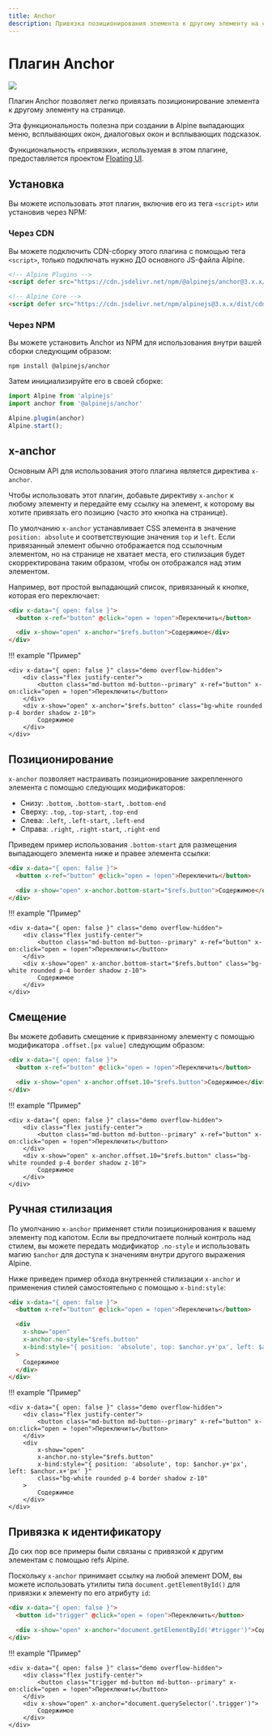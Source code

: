 ```yaml
---
title: Anchor
description: Привязка позиционирования элемента к другому элементу на странице.
---
```


# Плагин Anchor

![](https://alpinejs.dev/social_anchor.jpg)

Плагин Anchor позволяет легко привязать позиционирование элемента к другому элементу на странице.

Эта функциональность полезна при создании в Alpine выпадающих меню, всплывающих окон, диалоговых окон и всплывающих подсказок.

Функциональность «привязки», используемая в этом плагине, предоставляется проектом [Floating UI](https://floating-ui.com/).

<a name="installation"></a>

## Установка

Вы можете использовать этот плагин, включив его из тега `<script>` или установив через NPM:

### Через CDN

Вы можете подключить CDN-сборку этого плагина с помощью тега `<script>`, только подключать нужно ДО основного JS-файла Alpine.

```html
<!-- Alpine Plugins -->
<script defer src="https://cdn.jsdelivr.net/npm/@alpinejs/anchor@3.x.x/dist/cdn.min.js"></script>

<!-- Alpine Core -->
<script defer src="https://cdn.jsdelivr.net/npm/alpinejs@3.x.x/dist/cdn.min.js"></script>
```

### Через NPM

Вы можете установить Anchor из NPM для использования внутри вашей сборки следующим образом:

```shell
npm install @alpinejs/anchor
```

Затем инициализируйте его в своей сборке:

```js
import Alpine from 'alpinejs'
import anchor from '@alpinejs/anchor'

Alpine.plugin(anchor)
Alpine.start();
```

<a name="x-anchor"></a>

## x-anchor

Основным API для использования этого плагина является директива `x-anchor`.

Чтобы использовать этот плагин, добавьте директиву `x-anchor` к любому элементу и передайте ему ссылку на элемент, к которому вы хотите привязать его позицию (часто это кнопка на странице).

По умолчанию `x-anchor` устанавливает CSS элемента в значение `position: absolute` и соответствующие значения `top` и `left`. Если привязанный элемент обычно отображается под ссылочным элементом, но на странице не хватает места, его стилизация будет скорректирована таким образом, чтобы он отображался над этим элементом.

Например, вот простой выпадающий список, привязанный к кнопке, которая его переключает:

```html
<div x-data="{ open: false }">
  <button x-ref="button" @click="open = !open">Переключить</button>

  <div x-show="open" x-anchor="$refs.button">Содержимое</div>
</div>
```

!!! example "Пример"

    <div x-data="{ open: false }" class="demo overflow-hidden">
        <div class="flex justify-center">
            <button class="md-button md-button--primary" x-ref="button" x-on:click="open = !open">Переключить</button>
        </div>
        <div x-show="open" x-anchor="$refs.button" class="bg-white rounded p-4 border shadow z-10">
            Содержимое
        </div>
    </div>

<a name="positioning"></a>

## Позиционирование

`x-anchor` позволяет настраивать позиционирование закрепленного элемента с помощью следующих модификаторов:

- Снизу: `.bottom`, `.bottom-start`, `.bottom-end`
- Сверху: `.top`, `.top-start`, `.top-end`
- Слева: `.left`, `.left-start`, `.left-end`
- Справа: `.right`, `.right-start`, `.right-end`

Приведем пример использования `.bottom-start` для размещения выпадающего элемента ниже и правее элемента ссылки:

```html
<div x-data="{ open: false }">
  <button x-ref="button" @click="open = !open">Переключить</button>

  <div x-show="open" x-anchor.bottom-start="$refs.button">Содержимое</div>
</div>
```

!!! example "Пример"

    <div x-data="{ open: false }" class="demo overflow-hidden">
        <div class="flex justify-center">
            <button class="md-button md-button--primary" x-ref="button" x-on:click="open = !open">Переключить</button>
        </div>
        <div x-show="open" x-anchor.bottom-start="$refs.button" class="bg-white rounded p-4 border shadow z-10">
            Содержимое
        </div>
    </div>

<a name="offset"></a>

## Смещение

Вы можете добавить смещение к привязанному элементу с помощью модификатора `.offset.[px value]` следующим образом:

```html
<div x-data="{ open: false }">
  <button x-ref="button" @click="open = !open">Переключить</button>

  <div x-show="open" x-anchor.offset.10="$refs.button">Содержимое</div>
</div>
```

!!! example "Пример"

    <div x-data="{ open: false }" class="demo overflow-hidden">
        <div class="flex justify-center">
            <button class="md-button md-button--primary" x-ref="button" x-on:click="open = !open">Переключить</button>
        </div>
        <div x-show="open" x-anchor.offset.10="$refs.button" class="bg-white rounded p-4 border shadow z-10">
            Содержимое
        </div>
    </div>

<a name="manual-styling"></a>

## Ручная стилизация

По умолчанию `x-anchor` применяет стили позиционирования к вашему элементу под капотом. Если вы предпочитаете полный контроль над стилем, вы можете передать модификатор `.no-style` и использовать магию `$anchor` для доступа к значениям внутри другого выражения Alpine.

Ниже приведен пример обхода внутренней стилизации `x-anchor` и применения стилей самостоятельно с помощью `x-bind:style`:

```html
<div x-data="{ open: false }">
  <button x-ref="button" @click="open = !open">Переключить</button>

  <div
    x-show="open"
    x-anchor.no-style="$refs.button"
    x-bind:style="{ position: 'absolute', top: $anchor.y+'px', left: $anchor.x+'px' }"
  >
    Содержимое
  </div>
</div>
```

!!! example "Пример"

    <div x-data="{ open: false }" class="demo overflow-hidden">
        <div class="flex justify-center">
            <button class="md-button md-button--primary" x-ref="button" x-on:click="open = !open">Переключить</button>
        </div>
        <div
            x-show="open"
            x-anchor.no-style="$refs.button"
            x-bind:style="{ position: 'absolute', top: $anchor.y+'px', left: $anchor.x+'px' }"
            class="bg-white rounded p-4 border shadow z-10"
        >
            Содержимое
        </div>
    </div>

<a name="from-id"></a>

## Привязка к идентификатору

До сих пор все примеры были связаны с привязкой к другим элементам с помощью refs Alpine.

Поскольку `x-anchor` принимает ссылку на любой элемент DOM, вы можете использовать утилиты типа `document.getElementById()` для привязки к элементу по его атрибуту `id`:

```html
<div x-data="{ open: false }">
  <button id="trigger" @click="open = !open">Переключить</button>

  <div x-show="open" x-anchor="document.getElementById('#trigger')">Содержимое</div>
</div>
```

!!! example "Пример"

    <div x-data="{ open: false }" class="demo overflow-hidden">
        <div class="flex justify-center">
            <button class="trigger md-button md-button--primary" x-on:click="open = !open">Переключить</button>
        </div>
        <div x-show="open" x-anchor="document.querySelector('.trigger')">
            Содержимое
        </div>
    </div>
